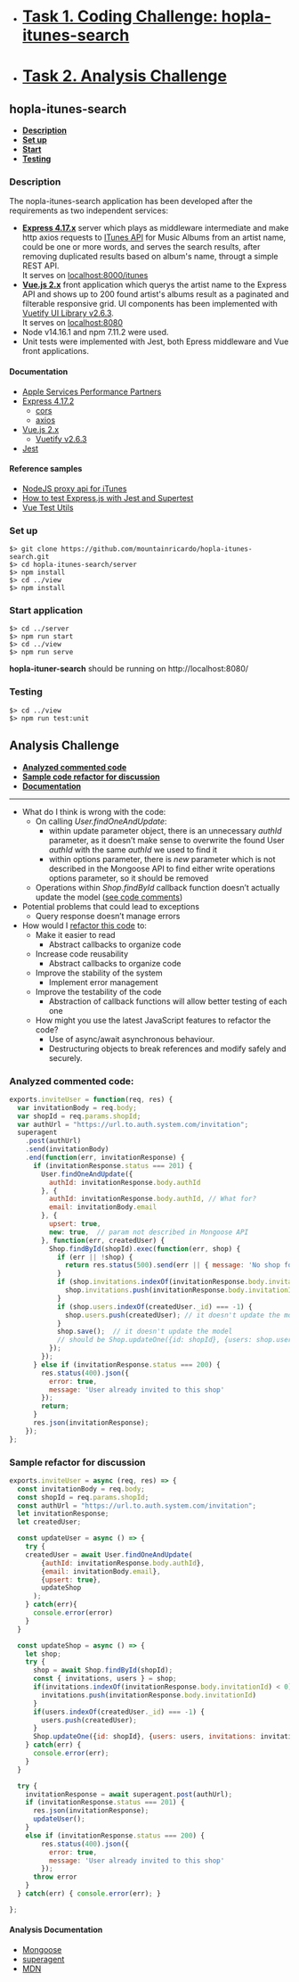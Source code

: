 + # [Task 1. Coding Challenge: hopla-itunes-search](#hopla-itunes-search)
+ # [Task 2. Analysis Challenge](#analysis-challenge)

## hopla-itunes-search

- [**Description**](#description)
- [**Set up**](#set-up)
- [**Start**](#start-application)
- [**Testing**](#testing)


### Description

The nopla-itunes-search application has been developed after the requirements as two independent services:

- [**Express 4.17.x**](https://expressjs.com/) server which plays as middleware intermediate and make http axios requests to [ITunes API](https://tinyurl.com/itunes-search-api) for Music Albums from an artist name, could be one or more words, and serves the search results, after removing duplicated results based on album's name, througt a simple REST API.  
  It serves on [localhost:8000/itunes](http://localhost:8000/itunes)
- [**Vue.js 2.x**](https://v2.vuejs.org/) front application which querys the artist name to the Express API and shows up to 200 found artist's albums result as a paginated and filterable responsive grid. UI components has been implemented with [Vuetify UI Library v2.6.3](https://vuetifyjs.com/en/introduction/why-vuetify/#feature-guides).  
  It serves on [localhost:8080](http://localhost:8080/)
- Node v14.16.1 and npm 7.11.2 were used.
- Unit tests were implemented with Jest, both Epress middleware and Vue front applications.

#### Documentation

+ [Apple Services Performance Partners](https://affiliate.itunes.apple.com/resources/documentation/itunes-store-web-service-search-api/)
+ [Express 4.17.2](https://expressjs.com/)
  * [cors](https://www.npmjs.com/package/cors)
  * [axios](https://www.npmjs.com/package/axios)
+ [Vue.js 2.x](https://v2.vuejs.org/v2/guide/)
  * [Vuetify v2.6.3](https://vuetifyjs.com/en/introduction/why-vuetify/)
+ [Jest](https://jestjs.io/es-ES/docs/testing-frameworks) 

#### Reference samples

+ [NodeJS proxy api for iTunes](https://medium.com/nerd-for-tech/nodejs-proxy-api-for-itunes-c15c2c09ed1c)
+ [How to test Express.js with Jest and Supertest](https://www.albertgao.xyz/2017/05/24/how-to-test-expressjs-with-jest-and-supertest/)
+ [Vue Test Utils](https://vue-test-utils.vuejs.org/)

### Set up

```
$> git clone https://github.com/mountainricardo/hopla-itunes-search.git
$> cd hopla-itunes-search/server
$> npm install
$> cd ../view
$> npm install
```

### Start application

```
$> cd ../server
$> npm run start
$> cd ../view
$> npm run serve
```

**hopla-ituner-search** should be running on http://localhost:8080/

### Testing

```
$> cd ../view
$> npm run test:unit
```

## Analysis Challenge

- [**Analyzed commented code**](#analyzed-commented-code)
- [**Sample code refactor for discussion**](#sample-refactor-for-discussion)
- [**Documentation**](#analysis-documentation)

---

+ What do I think is wrong with the code:
  + On calling *User.findOneAndUpdate*:
    * within update parameter object, there is an unnecessary *authId* parameter, as it doesn’t make sense to overwrite the found User *authId* with the same *authId* we used to find it
    * within options parameter, there is *new* parameter which is not described in the Mongoose API to find either write operations options parameter, so it should be removed 
  + Operations within *Shop.findById* callback function doesn’t actually update the model ([see code comments](#analyzed-commented-code))
+ Potential problems that could lead to exceptions
  + Query response doesn’t manage errors
+ How would I [refactor this code](#sample-refactor-for-discussion) to:
  + Make it easier to read
    * Abstract callbacks to organize code
  + Increase code reusability
    * Abstract callbacks to organize code
  + Improve the stability of the system
    * Implement error management
  + Improve the testability of the code
    * Abstraction of callback functions will allow better testing of each one
  + How might you use the latest JavaScript features to refactor the code?
    * Use of async/await asynchronous behaviour.
    * Destructuring objects to break references and modify  safely and securely.


### Analyzed commented code:

```javascript
exports.inviteUser = function(req, res) {
  var invitationBody = req.body;
  var shopId = req.params.shopId;
  var authUrl = "https://url.to.auth.system.com/invitation";
  superagent
    .post(authUrl)
    .send(invitationBody)
    .end(function(err, invitationResponse) {
      if (invitationResponse.status === 201) {
        User.findOneAndUpdate({
          authId: invitationResponse.body.authId
        }, {
          authId: invitationResponse.body.authId, // What for?
          email: invitationBody.email
        }, {
          upsert: true,
          new: true,  // param not described in Mongoose API
        }, function(err, createdUser) {
          Shop.findById(shopId).exec(function(err, shop) {
            if (err || !shop) {
              return res.status(500).send(err || { message: 'No shop found' });
            }
            if (shop.invitations.indexOf(invitationResponse.body.invitationId)) { // condition should be < 0
              shop.invitations.push(invitationResponse.body.invitationId);  // it doesn't update the model
            }
            if (shop.users.indexOf(createdUser._id) === -1) {
              shop.users.push(createdUser); // it doesn't update the model
            }
            shop.save();  // it doesn't update the model
            // should be Shop.updateOne({id: shopId}, {users: shop.users, invitations: shop.invitations})
          });
        });
      } else if (invitationResponse.status === 200) {
        res.status(400).json({
          error: true,
          message: 'User already invited to this shop'
        });
        return;
      }
      res.json(invitationResponse);
    });
};
```

### Sample refactor for discussion

```javascript
exports.inviteUser = async (req, res) => {
  const invitationBody = req.body;
  const shopId = req.params.shopId;
  const authUrl = "https://url.to.auth.system.com/invitation";
  let invitationResponse;
  let createdUser;

  const updateUser = async () => {
    try {
    createdUser = await User.findOneAndUpdate(
        {authId: invitationResponse.body.authId},
        {email: invitationBody.email},
        {upsert: true},
        updateShop
      );
    } catch(err){
      console.error(error)
    }
  }

  const updateShop = async () => {
    let shop;
    try {
      shop = await Shop.findById(shopId);
      const { invitations, users } = shop;
      if(invitations.indexOf(invitationResponse.body.invitationId) < 0) {
        invitations.push(invitationResponse.body.invitationId)
      }
      if(users.indexOf(createdUser._id) === -1) {
        users.push(createdUser);
      }
      Shop.updateOne({id: shopId}, {users: users, invitations: invitations})
    } catch(err) {
      console.error(err);
    }
  }

  try {
    invitationResponse = await superagent.post(authUrl);
    if (invitationResponse.status === 201) {
      res.json(invitationResponse);
      updateUser();
    }
    else if (invitationResponse.status === 200) {
        res.status(400).json({
          error: true,
          message: 'User already invited to this shop'
        });
      throw error
    }
  } catch(err) { console.error(err); }

};
```

#### Analysis Documentation

+ [Mongoose](https://mongoosejs.com/)
+ [superagent](https://www.npmjs.com/package/superagent)
+ [MDN](https://developer.mozilla.org/en-US/docs/Web/JavaScript)

